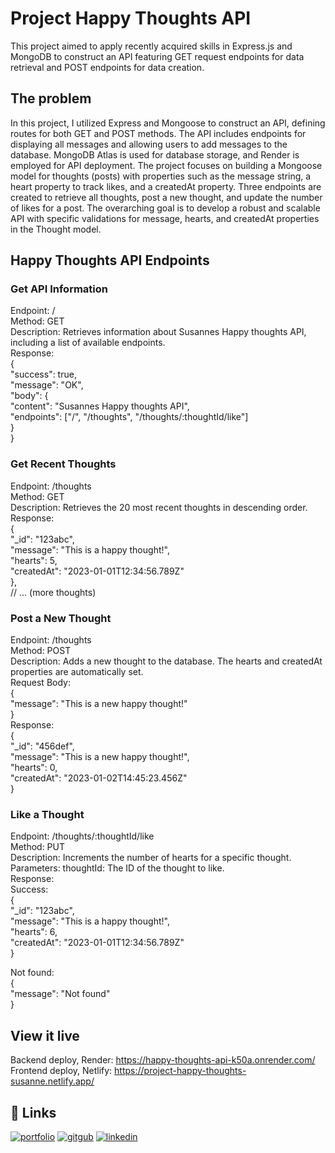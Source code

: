 # Project Happy Thoughts API

This project aimed to apply recently acquired skills in Express.js and MongoDB to construct an API featuring GET request endpoints for data retrieval and POST endpoints for data creation.

## The problem

In this project, I utilized Express and Mongoose to construct an API, defining routes for both GET and POST methods. The API includes endpoints for displaying all messages and allowing users to add messages to the database. MongoDB Atlas is used for database storage, and Render is employed for API deployment. The project focuses on building a Mongoose model for thoughts (posts) with properties such as the message string, a heart property to track likes, and a createdAt property. Three endpoints are created to retrieve all thoughts, post a new thought, and update the number of likes for a post. The overarching goal is to develop a robust and scalable API with specific validations for message, hearts, and createdAt properties in the Thought model.

## Happy Thoughts API Endpoints

### Get API Information

Endpoint: /  
Method: GET  
Description: Retrieves information about Susannes Happy thoughts API, including a list of available endpoints.  
Response:  
{  
"success": true,  
"message": "OK",  
"body": {  
"content": "Susannes Happy thoughts API",  
"endpoints": ["/", "/thoughts", "/thoughts/:thoughtId/like"]  
}  
}

### Get Recent Thoughts

Endpoint: /thoughts  
Method: GET  
Description: Retrieves the 20 most recent thoughts in descending order.  
Response:  
{  
"\_id": "123abc",  
"message": "This is a happy thought!",  
"hearts": 5,  
"createdAt": "2023-01-01T12:34:56.789Z"  
},  
// ... (more thoughts)

### Post a New Thought

Endpoint: /thoughts  
Method: POST  
Description: Adds a new thought to the database. The hearts and createdAt properties are automatically set.  
Request Body:  
{  
"message": "This is a new happy thought!"  
}  
Response:  
{  
"\_id": "456def",  
"message": "This is a new happy thought!",  
"hearts": 0,  
"createdAt": "2023-01-02T14:45:23.456Z"  
}

### Like a Thought

Endpoint: /thoughts/:thoughtId/like  
Method: PUT  
Description: Increments the number of hearts for a specific thought.  
Parameters: thoughtId: The ID of the thought to like.  
Response:  
Success:  
{  
"\_id": "123abc",  
"message": "This is a happy thought!",  
"hearts": 6,  
"createdAt": "2023-01-01T12:34:56.789Z"  
}

Not found:  
{  
"message": "Not found"  
}

## View it live

Backend deploy, Render: https://happy-thoughts-api-k50a.onrender.com/
Frontend deploy, Netlify: https://project-happy-thoughts-susanne.netlify.app/

## 🔗 Links

[![portfolio](https://img.shields.io/badge/my_portfolio-1DA1F2?style=for-the-badge&logo=ko-fi&logoColor=white)](https://my-portfolio-susanne-ekenheim.netlify.app//) [![gitgub](https://img.shields.io/badge/github-000?style=for-the-badge&logo=github&logoColor=white)](https://github.com/smExlex) [![linkedin](https://img.shields.io/badge/linkedin-0A66C2?style=for-the-badge&logo=linkedin&logoColor=white)](https://www.linkedin.com/in/susanne-e-6915a087//)
